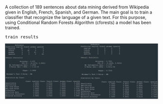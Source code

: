 A collection of 189 sentences about data mining derived from Wikipedia given in English, French, Spanish, and German.
The main goal is to train a classifier that recognize the language of a given text.
For this purpose, using Conditional Random Forests Algorithm (cforests) a model has been trained.



<pre>
train results                                                  test results  
</pre>


![Results](Report.jpg)
